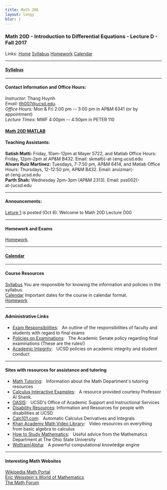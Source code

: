 ```yaml
---
title: Math 20E
layout: longy
blur: |
---
```

### Math 20D - Introduction to Differential Equations - Lecture D - Fall 2017  
  Links: [Home][math20dHome]    [Syllabus][math20dSyl]    [Homework][math20dHW]    [Calendar][math20dCal]
    
   [math20dHome]:http://thanghuynh.org/teaching/math20d_f17.html
   [math20dSyl]:http://thanghuynh.org/teaching/math20d_f17_syllabus.html  
   [math20dHW]:http://thanghuynh.org/teaching/math20d_f17_hw.html  
   [math20dCal]:http://thanghuynh.org/teaching/math20d_f17_cal.html  

---

#### [Syllabus][math20dSyl]

[math20dSyl]:http://thanghuynh.org/teaching/math20d_f17_syllabus.html  

---  

#### Contact Information and Office Hours:  

*Instructor:* Thang Huynh  
*Email:* [tlh007@ucsd.edu][email].    
*Office Hours:* Mon & Fri 2:00 pm -- 3:00 pm in AP&M 6341 (or by appointment)  
*Lecture Times:* MWF 4:00pm -- 4:50pm in PETER 110

[email]: mailto:tlh007@ucsd.edu

#### [Math 20D MATLAB][math20DMatlab]  
 
  [math20DMatlab]:http://www.math.ucsd.edu/~math20d/  

#### Teaching Assistants:  

  **Satish Matti:** Friday, 10am-12pm at Mayer 5722, and Matlab Office Hours: Friday, 12pm-2pm at AP&M B432. Email: skmatti(-at-)eng.ucsd.edu  
  **Alvaro Ruiz Martinez:** Tuesdays, 7-7:50 pm, AP&M 6414, and Matlab Office Hours: Thursdays, 12-12:50 pm, AP&M B432. Email: aruizmar(-at-)eng.ucsd.edu  
  **Parth Shah:** Wednesday 2pm-3pm (AP&M 2313). Email: pss002(-at-)ucsd.edu  



--- 

#### Announcements:

  [Leture 1][ln1] is posted (Oct 6).
  Welcome to Math 20D Lecture D00

[ln1]:http://thanghuynh.org/teaching/Math20D_Lecture1_Oct6.pdf  

---

#### Homework and Exams  

  [Homework][math20dHW].
  
  [math20dHW]:http://thanghuynh.org/teaching/math20d_f17_hw.html 

---

#### [Calendar][math20dCal]

[math20dCal]:http://thanghuynh.org/teaching/math20d_f17_cal.html

---  

#### Course Resources  

[Syllabus][math20dSyl] You are responsible for knowing the information and policies in the syllabus.  
[Calendar][math20dCal] Important dates for the course in calendar format.  
[Homework][math20dHW]  

[math20dCal]:http://thanghuynh.org/teaching/math20d_f17_cal.html
[math20dSyl]:http://thanghuynh.org/teaching/math20d_f17_syllabus.html 
[math20dHW]:http://thanghuynh.org/teaching/math20d_f17_hw.html

---  

#### Administrative Links  

<ul>
					<li><a href="http://blink.ucsd.edu/instructors/academic-info/exams/responsibilities.html">Exam Responsibilities</a>: &nbsp; An outline of the responsibilities of faculty and students with regard to final exams</li>
					<li><a href="http://www-senate.ucsd.edu/committees/cep/policychanges/midterm.htm">Policies on Examinations</a>: &nbsp; The Academic Senate policy regarding final examinations (These are the rules!)</li>
					<li><a href="http://students.ucsd.edu/academics/academic-integrity/index.html">Academic Integrity</a>: &nbsp; UCSD policies on academic integrity and student conduct</li>
				</ul>

---

#### Sites with resources for assistance and tutoring  
	
<p>	
				<ul>
					<li><a href="http://www.math.ucsd.edu/resources/tutoring/">Math Tutoring</a>: &nbsp; Information about the Math Department's tutoring resources</li>
					<li><a href="http://www.math.ucsd.edu/~ashenk/">Calculus Interactive Examples</a>: &nbsp; A resource provided courtesy Professor Al Shenk.</li>
					<li><a href="http://oasis.ucsd.edu/">OASIS</a>: &nbsp; UCSD's Office of Academic Support and Instructional Services</li>
					<li><a href="http://disabilities.ucsd.edu/">Disability Resources</a>: Information and Resources for people with disabilities at UCSD</li> 
					<li><a href="http://www.calc101.com/">Calc101.com</a>: &nbsp; Automatic Calculus Derivatives and Integrals</li>
					<li><a href="http://www.khanacademy.org">Khan Academy Math Video Library</a>: &nbsp; Video resources on everything from basic algebra to calculus</li>
					<li><a href="https://math.osu.edu/undergrad/non-majors/resources/study-math-college">How to Study Mathematics</a>: &nbsp; Useful advice from the Mathematics Department at The Ohio State University</li>
					<li><a href="http://www.wolframalpha.com/">Wolfram|Alpha</a>: &nbsp; A powerful computational knowledge engine</li>
				</ul>
</p>

--- 

#### Interesting Math Websites  

  [Wikipedia Math Portal][wiki]  
  [Eric Weisstein's World of Mathematics][EricW]  
  [The Math Forum][mathforum]  

  
  [wiki]:http://en.wikipedia.org/wiki/Portal:Mathematics 
  [EricW]:http://mathworld.wolfram.com/
  [mathforum]:http://mathforum.org
 







